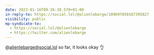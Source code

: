```yaml
---
date: 2023-01-16T09:26:10.570+01:00
in-reply-to: https://social.lol/@alienlebarge/109697850167395827
visibility: public
mp-syndicate-to:
  - https://social.lol/@alienlebarge
  - https://twitter.com/alienlebarge
---
```

@alienlebarge@social.lol so far, it looks okay 👌 
